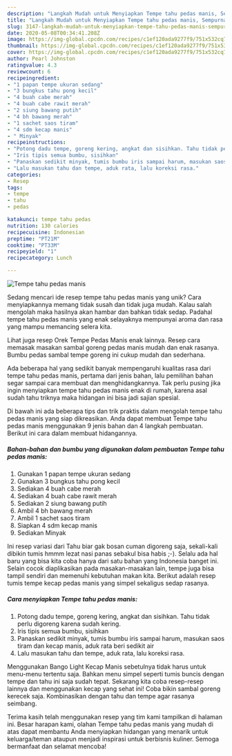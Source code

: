 ```yaml
---
description: "Langkah Mudah untuk Menyiapkan Tempe tahu pedas manis, Sempurna"
title: "Langkah Mudah untuk Menyiapkan Tempe tahu pedas manis, Sempurna"
slug: 3147-langkah-mudah-untuk-menyiapkan-tempe-tahu-pedas-manis-sempurna
date: 2020-05-08T00:34:41.208Z
image: https://img-global.cpcdn.com/recipes/c1ef120ada9277f9/751x532cq70/tempe-tahu-pedas-manis-foto-resep-utama.jpg
thumbnail: https://img-global.cpcdn.com/recipes/c1ef120ada9277f9/751x532cq70/tempe-tahu-pedas-manis-foto-resep-utama.jpg
cover: https://img-global.cpcdn.com/recipes/c1ef120ada9277f9/751x532cq70/tempe-tahu-pedas-manis-foto-resep-utama.jpg
author: Pearl Johnston
ratingvalue: 4.3
reviewcount: 6
recipeingredient:
- "1 papan tempe ukuran sedang"
- "3 bungkus tahu pong kecil"
- "4 buah cabe merah"
- "4 buah cabe rawit merah"
- "2 siung bawang putih"
- "4 bh bawang merah"
- "1 sachet saos tiram"
- "4 sdm kecap manis"
- " Minyak"
recipeinstructions:
- "Potong dadu tempe, goreng kering, angkat dan sisihkan. Tahu tidak perlu digoreng karena sudah kering."
- "Iris tipis semua bumbu, sisihkan"
- "Panaskan sedikit minyak, tumis bumbu iris sampai harum, masukan saos tiram dan kecap manis, aduk rata beri sedikit air"
- "Lalu masukan tahu dan tempe, aduk rata, lalu koreksi rasa."
categories:
- Resep
tags:
- tempe
- tahu
- pedas

katakunci: tempe tahu pedas 
nutrition: 130 calories
recipecuisine: Indonesian
preptime: "PT21M"
cooktime: "PT33M"
recipeyield: "1"
recipecategory: Lunch

---
```



![Tempe tahu pedas manis](https://img-global.cpcdn.com/recipes/c1ef120ada9277f9/751x532cq70/tempe-tahu-pedas-manis-foto-resep-utama.jpg)

Sedang mencari ide resep tempe tahu pedas manis yang unik? Cara menyiapkannya memang tidak susah dan tidak juga mudah. Kalau salah mengolah maka hasilnya akan hambar dan bahkan tidak sedap. Padahal tempe tahu pedas manis yang enak selayaknya mempunyai aroma dan rasa yang mampu memancing selera kita.

Lihat juga resep Orek Tempe Pedas Manis enak lainnya. Resep cara memasak masakan sambal goreng pedas manis mudah dan enak rasanya. Bumbu pedas sambal tempe goreng ini cukup mudah dan sederhana.

Ada beberapa hal yang sedikit banyak mempengaruhi kualitas rasa dari tempe tahu pedas manis, pertama dari jenis bahan, lalu pemilihan bahan segar sampai cara membuat dan menghidangkannya. Tak perlu pusing jika ingin menyiapkan tempe tahu pedas manis enak di rumah, karena asal sudah tahu triknya maka hidangan ini bisa jadi sajian spesial.


Di bawah ini ada beberapa tips dan trik praktis dalam mengolah tempe tahu pedas manis yang siap dikreasikan. Anda dapat membuat Tempe tahu pedas manis menggunakan 9 jenis bahan dan 4 langkah pembuatan. Berikut ini cara dalam membuat hidangannya.

<!--inarticleads1-->

##### Bahan-bahan dan bumbu yang digunakan dalam pembuatan Tempe tahu pedas manis:

1. Gunakan 1 papan tempe ukuran sedang
1. Gunakan 3 bungkus tahu pong kecil
1. Sediakan 4 buah cabe merah
1. Sediakan 4 buah cabe rawit merah
1. Sediakan 2 siung bawang putih
1. Ambil 4 bh bawang merah
1. Ambil 1 sachet saos tiram
1. Siapkan 4 sdm kecap manis
1. Sediakan  Minyak


Ini resep variasi dari Tahu biar gak bosan cuman digoreng saja, sekali-kali dibikin tumis hmmm lezat nasi panas sebakul bisa habis ;-). Selalu ada hal baru yang bisa kita coba hanya dari satu bahan yang Indonesia banget ini. Selain cocok diaplikasikan pada masakan-masakan lain, tempe juga bisa tampil sendiri dan memenuhi kebutuhan makan kita. Berikut adalah resep tumis tempe kecap pedas manis yang simpel sekaligus sedap rasanya. 

<!--inarticleads2-->

##### Cara menyiapkan Tempe tahu pedas manis:

1. Potong dadu tempe, goreng kering, angkat dan sisihkan. Tahu tidak perlu digoreng karena sudah kering.
1. Iris tipis semua bumbu, sisihkan
1. Panaskan sedikit minyak, tumis bumbu iris sampai harum, masukan saos tiram dan kecap manis, aduk rata beri sedikit air
1. Lalu masukan tahu dan tempe, aduk rata, lalu koreksi rasa.


Menggunakan Bango Light Kecap Manis sebetulnya tidak harus untuk menu-menu tertentu saja. Bahkan menu simpel seperti tumis buncis dengan tempe dan tahu ini saja sudah tepat. Sekarang kita coba resep-resep lainnya dan menggunakan kecap yang sehat ini! Coba bikin sambal goreng kerecek saja. Kombinasikan dengan tahu dan tempe agar rasanya seimbang. 

Terima kasih telah menggunakan resep yang tim kami tampilkan di halaman ini. Besar harapan kami, olahan Tempe tahu pedas manis yang mudah di atas dapat membantu Anda menyiapkan hidangan yang menarik untuk keluarga/teman ataupun menjadi inspirasi untuk berbisnis kuliner. Semoga bermanfaat dan selamat mencoba!
